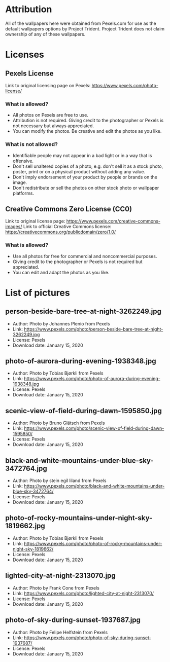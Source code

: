 # Attribution 
All of the wallpapers here were obtained from Pexels.com for use as the default wallpapers options by Project Trident.
Project Trident does not claim ownership of any of these wallpapers.

# Licenses

## Pexels License
Link to original licensing page on Pexels: https://www.pexels.com/photo-license/

### What is allowed?
* All photos on Pexels are free to use.
* Attribution is not required. Giving credit to the photographer or Pexels is not necessary but always appreciated.
* You can modify the photos. Be creative and edit the photos as you like.

### What is not allowed?
* Identifiable people may not appear in a bad light or in a way that is offensive.
* Don't sell unaltered copies of a photo, e.g. don't sell it as a stock photo, poster, print or on a physical product without adding any value.
* Don't imply endorsement of your product by people or brands on the image.
* Don't redistribute or sell the photos on other stock photo or wallpaper platforms.

## Creative Commons Zero License (CC0)
Link to original license page: https://www.pexels.com/creative-commons-images/
Link to official Creative Commons license: https://creativecommons.org/publicdomain/zero/1.0/

### What is allowed?
* Use all photos for free for commercial and noncommercial purposes.
* Giving credit to the photographer or Pexels is not required but appreciated.
* You can edit and adapt the photos as you like.


# List of pictures

## person-beside-bare-tree-at-night-3262249.jpg
* Author: Photo by Johannes Plenio from Pexels
* Link: https://www.pexels.com/photo/person-beside-bare-tree-at-night-3262249.jpg
* License: Pexels
* Download date: January 15, 2020

## photo-of-aurora-during-evening-1938348.jpg
* Author: Photo by Tobias Bjørkli from Pexels
* Link: https://www.pexels.com/photo/photo-of-aurora-during-evening-1938348.jpg
* License: Pexels
* Download date: January 15, 2020

## scenic-view-of-field-during-dawn-1595850.jpg
* Author: Photo by Bruno Glätsch from Pexels
* Link: https://www.pexels.com/photo/scenic-view-of-field-during-dawn-1595850/
* License: Pexels
* Download date: January 15, 2020

## black-and-white-mountains-under-blue-sky-3472764.jpg
* Author: Photo by stein egil liland from Pexels
* Link: https://www.pexels.com/photo/black-and-white-mountains-under-blue-sky-3472764/
* License: Pexels
* Download date: January 15, 2020

## photo-of-rocky-mountains-under-night-sky-1819662.jpg
* Author: Photo by Tobias Bjørkli from Pexels
* Link: https://www.pexels.com/photo/photo-of-rocky-mountains-under-night-sky-1819662/
* License: Pexels
* Download date: January 15, 2020

## lighted-city-at-night-2313070.jpg
* Author: Photo by Frank Cone from Pexels
* Link: https://www.pexels.com/photo/lighted-city-at-night-2313070/
* License: Pexels
* Download date: January 15, 2020

## photo-of-sky-during-sunset-1937687.jpg
* Author: Photo by Felipe Helfstein from Pexels
* Link: https://www.pexels.com/photo/photo-of-sky-during-sunset-1937687/
* License: Pexels
* Download date: January 15, 2020
